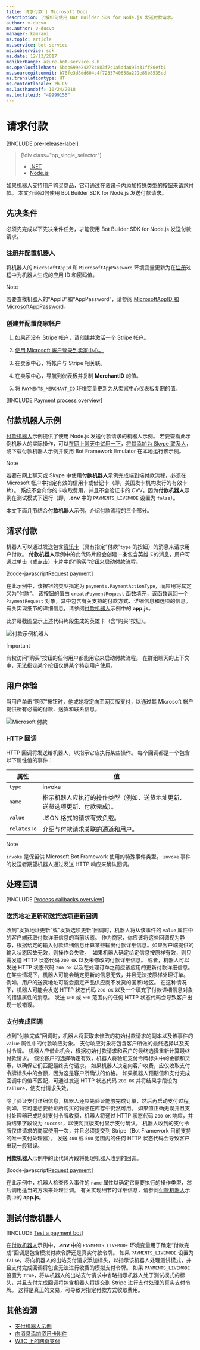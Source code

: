 ```yaml
---
title: 请求付款 | Microsoft Docs
description: 了解如何使用 Bot Builder SDK for Node.js 发送付款请求。
author: v-ducvo
ms.author: v-ducvo
manager: kamrani
ms.topic: article
ms.service: bot-service
ms.subservice: sdk
ms.date: 12/13/2017
monikerRange: azure-bot-service-3.0
ms.openlocfilehash: 5bdb699e242784883f7c1a5dda895a31ff80efb1
ms.sourcegitcommit: b78fe3d8dd604c4f7233740658a229e85b8535dd
ms.translationtype: HT
ms.contentlocale: zh-CN
ms.lasthandoff: 10/24/2018
ms.locfileid: "49999155"
---
```

# <a name="request-payment"></a>请求付款

[!INCLUDE [pre-release-label](../includes/pre-release-label-v3.md)]

> [!div class="op_single_selector"]
> - [.NET](../dotnet/bot-builder-dotnet-request-payment.md)
> - [Node.js](../nodejs/bot-builder-nodejs-request-payment.md)

如果机器人支持用户购买商品，它可通过在[资讯卡](bot-builder-nodejs-send-rich-cards.md)内添加特殊类型的按钮来请求付款。 本文介绍如何使用 Bot Builder SDK for Node.js 发送付款请求。

## <a name="prerequisites"></a>先决条件

必须先完成以下先决条件任务，才能使用 Bot Builder SDK for Node.js 发送付款请求。

### <a name="register-and-configure-your-bot"></a>注册并配置机器人

将机器人的 `MicrosoftAppId` 和 `MicrosoftAppPassword` 环境变量更新为在[注册](~/bot-service-quickstart-registration.md)过程中为机器人生成的应用 ID 和密码值。 

> [!NOTE]
> 若要查找机器人的“AppID”和“AppPassword”，请参阅 [MicrosoftAppID 和 MicrosoftAppPassword](~/bot-service-manage-overview.md#microsoftappid-and-microsoftapppassword)。

### <a name="create-and-configure-merchant-account"></a>创建并配置商家帐户

1. <a href="https://dashboard.stripe.com/register" target="_blank">如果还没有 Stripe 帐户，请创建并激活一个 Stripe 帐户。</a>

2. <a href="https://seller.microsoft.com/en-us/dashboard/registration/seller/?accountprogram=botframework" target="_blank">使用 Microsoft 帐户登录到卖家中心。</a>

3. 在卖家中心，将帐户与 Stripe 相关联。

4. 在卖家中心，导航到仪表板并复制 **MerchantID** 的值。

5. 将 `PAYMENTS_MERCHANT_ID` 环境变量更新为从卖家中心仪表板复制的值。 

[!INCLUDE [Payment process overview](../includes/snippet-payment-process-overview.md)]

## <a name="payment-bot-sample"></a>付款机器人示例

<a href="https://github.com/Microsoft/BotBuilder-Samples/tree/master/Node/sample-payments" target="_blank">付款机器人</a>示例提供了使用 Node.js 发送付款请求的机器人示例。 若要查看此示例机器人的实际操作，可以<a href="https://webchat.botframework.com/embed/paymentsample?s=d39Bk7JOMzQ.cwA.Rig.dumLki9bs3uqfWFMjXPn5PFnQVmT2VAVR1Zl1iPi07k" target="_blank">在网上聊天中试用一下</a>，<a href="https://join.skype.com/bot/9fbc0f17-43eb-40fe-bf3b-af151e6ce45e" target="_blank">将其添加为 Skype 联系人</a>，或下载付款机器人示例并使用 Bot Framework Emulator 在本地运行该示例。 

> [!NOTE]
> 若要在网上聊天或 Skype 中使用**付款机器人**示例完成端到端付款流程，必须在 Microsoft 帐户中指定有效的信用卡或借记卡（即，美国发卡机构发行的有效卡片）。 系统不会向你的卡收取费用，并且不会验证卡的 CVV，因为**付款机器人**示例在测试模式下运行（即，**.env** 中的 `PAYMENTS_LIVEMODE` 设置为 `false`）。

本文下面几节结合**付款机器人**示例，介绍付款流程的三个部分。

## <a id="request-payment"></a> 请求付款

机器人可以通过发送包含[资讯卡](bot-builder-nodejs-send-rich-cards.md)（具有指定“付款”`type` 的按钮）的消息来请求用户付款。 **付款机器人**示例中的此代码片段会创建一条包含英雄卡的消息，用户可通过单击（或点击）卡片中的“购买”按钮来启动付款流程。 

[!code-javascript[Request payment](../includes/code/node-request-payment.js#requestPayment)]

在此示例中，该按钮的类型指定为 `payments.PaymentActionType`，而应用将其定义为“付款”。 该按钮的值由 `createPaymentRequest` 函数填充，该函数返回一个 `PaymentRequest` 对象，其中包含有关支持的付款方式、详细信息和选项的信息。 有关实现细节的详细信息，请参阅<a href="https://github.com/Microsoft/BotBuilder-Samples/tree/master/Node/sample-payments" target="_blank">付款机器人</a>示例中的 **app.js**。

此屏幕截图显示上述代码片段生成的英雄卡（含“购买”按钮）。 
 
![付款示例机器人](../media/payments-bot-buy.png) 

> [!IMPORTANT]
> 有权访问“购买”按钮的任何用户都能用它来启动付款流程。 在群组聊天的上下文中，无法指定某个按钮仅供某个特定用户使用。 

## <a id="user-experience"></a> 用户体验

当用户单击“购买”按钮时，他或她将定向至网页版支付，以通过其 Microsoft 帐户提供所有必需的付款、送货和联系信息。 

![Microsoft 付款](../media/microsoft-payment.png)

### <a name="http-callbacks"></a>HTTP 回调

HTTP 回调将发送给机器人，以指示它应执行某些操作。 每个回调都是一个包含以下属性值的事件： 

| 属性 | 值 |
|----|----|
| `type` | invoke | 
| `name` | 指示机器人应执行的操作类型（例如，送货地址更新、送货选项更新、付款完成）。 | 
| `value` | JSON 格式的请求有效负载。 | 
| `relatesTo` |  介绍与付款请求关联的通道和用户。 | 

> [!NOTE]
> `invoke` 是保留供 Microsoft Bot Framework 使用的特殊事件类型。 `invoke` 事件的发送者期望机器人通过发送 HTTP 响应来确认回调。

## <a id="process-callbacks"></a>处理回调

[!INCLUDE [Process callbacks overview](../includes/snippet-payment-process-callbacks-overview.md)]

### <a name="shipping-address-update-and-shipping-option-update-callbacks"></a>送货地址更新和送货选项更新回调

收到“发货地址更新”或“发货选项更新”回调时，机器人将从该事件的 `value` 属性中的客户端获取付款详细信息的当前状态。
作为商家，你应该将这些回调视为静态，根据给定的输入付款详细信息计算某些输出付款详细信息。如果客户端提供的输入状态因故无效，则操作会失败。 
如果机器人确定给定信息按原样有效，则只需发送 HTTP 状态代码 `200 OK` 以及未修改的付款详细信息。 或者，机器人可以发送 HTTP 状态代码 `200 OK` 以及在处理订单之前应该应用的更新付款详细信息。 在某些情况下，机器人可能会确定更新的信息无效，并且无法按原样处理订单。 例如，用户的送货地址可能会指定产品供应商不发货的国家/地区。 在这种情况下，机器人可能会发送 HTTP 状态代码 `200 OK` 以及一个填充了付款详细信息对象的错误属性的消息。 发送 `400` 或 `500` 范围内的任何 HTTP 状态代码会导致客户出现一般错误。

### <a name="payment-complete-callbacks"></a>支付完成回调

收到“付款完成”回调时，机器人将获取未修改的初始付款请求的副本以及该事件的 `value` 属性中的付款响应对象。 支付响应对象将包含客户所做的最终选择以及支付令牌。 机器人应借此机会，根据初始付款请求和客户的最终选择重新计算最终付款请求。 假设客户的选择确定有效，机器人将验证支付令牌标头中的金额和货币，以确保它们匹配最终支付请求。  如果机器人决定向客户收费，应仅收取支付令牌标头中的金额，因为这是客户所确认的价格。 如果机器人预期值和支付完成回调中的值不匹配，可通过发送 HTTP 状态代码 `200 OK` 并将结果字段设为 `failure`，使支付请求失效。   

除了验证支付详细信息，机器人还应先验证能够完成订单，然后再启动支付过程。 例如，它可能想要验证所购买的物品在库存中仍然可用。 如果值正确无误并且支付处理器已成功对支付令牌收费，机器人将通过 HTTP 状态代码 `200 OK` 响应，并将结果字段设为 `success`，以使网页版支付显示支付确认。 机器人收到的支付令牌仅供请求的商家使用一次，并且必须提交到 Stripe（Bot Framework 目前支持的唯一支付处理器）。 发送 `400` 或 `500` 范围内的任何 HTTP 状态代码会导致客户出现一般错误。

**付款机器人**示例中的此代码片段将处理机器人收到的回调。 

[!code-javascript[Request payment](../includes/code/node-request-payment.js#processCallback)]

在此示例中，机器人检查传入事件的 `name` 属性以确定它需要执行的操作类型，然后调用适当的方法来处理回调。 有关实现细节的详细信息，请参阅<a href="https://github.com/Microsoft/BotBuilder-Samples/tree/master/Node/sample-payments" target="_blank">付款机器人</a>示例中的 **app.js**。

## <a name="testing-a-payment-bot"></a>测试付款机器人

[!INCLUDE [Test a payment bot](../includes/snippet-payment-test-bot.md)]

在<a href="https://github.com/Microsoft/BotBuilder-Samples/tree/master/Node/sample-payments" target="_blank">付款机器人</a>示例中，**.env** 中的 `PAYMENTS_LIVEMODE` 环境变量用于确定“付款完成”回调是包含模拟付款令牌还是真实付款令牌。 如果 `PAYMENTS_LIVEMODE` 设置为 `false`，将向机器人的出站支付请求添加标头，以指示该机器人处理测试模式，并且支付完成回调将包含无法进行收费的模拟支付令牌。 如果 `PAYMENTS_LIVEMODE` 设置为 `true`，将从机器人的出站支付请求中省略指示机器人处于测试模式的标头，并且支付完成回调将包含机器人将提交到 Stripe 进行支付处理的真实支付令牌。 这将是真正的交易，可导致对指定付款方式收取费用。 

## <a name="additional-resources"></a>其他资源

- <a href="https://github.com/Microsoft/BotBuilder-Samples/tree/master/Node/sample-payments" target="_blank">支付机器人示例</a>
- [向消息添加资讯卡附件](bot-builder-nodejs-send-rich-cards.md)
- <a href="http://www.w3.org/Payments/" target="_blank">W3C 上的网页支付</a> 
